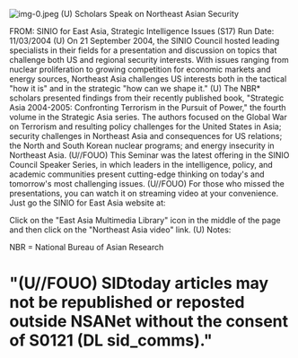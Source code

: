 ![img-0.jpeg](img-0.jpeg)
(U) Scholars Speak on Northeast Asian Security

FROM:
SINIO for East Asia, Strategic Intelligence Issues (S17)
Run Date: 11/03/2004
(U) On 21 September 2004, the SINIO Council hosted leading specialists in their fields for a presentation and discussion on topics that challenge both US and regional security interests. With issues ranging from nuclear proliferation to growing competition for economic markets and energy sources, Northeast Asia challenges US interests both in the tactical "how it is" and in the strategic "how can we shape it."
(U) The NBR* scholars presented findings from their recently published book, "Strategic Asia 2004-2005: Confronting Terrorism in the Pursuit of Power," the fourth volume in the Strategic Asia series. The authors focused on the Global War on Terrorism and resulting policy challenges for the United States in Asia; security challenges in Northeast Asia and consequences for US relations; the North and South Korean nuclear programs; and energy insecurity in Northeast Asia.
(U//FOUO) This Seminar was the latest offering in the SINIO Council Speaker Series, in which leaders in the intelligence, policy, and academic communities present cutting-edge thinking on today's and tomorrow's most challenging issues.
(U//FOUO) For those who missed the presentations, you can watch it on streaming video at your convenience. Just go the SINIO for East Asia website at:

Click on the "East Asia
Multimedia Library" icon in the middle of the page and then click on the "Northeast Asia video" link.
(U) Notes:

NBR = National Bureau of Asian Research

# "(U//FOUO) SIDtoday articles may not be republished or reposted outside NSANet without the consent of S0121 (DL sid_comms)."
